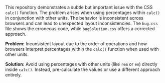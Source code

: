 This repository demonstrates a subtle but important issue with the CSS `calc()` function.  The problem arises when using percentages within `calc()` in conjunction with other units. The behavior is inconsistent across browsers and can lead to unexpected layout inconsistencies. The `bug.css` file shows the erroneous code, while `bugSolution.css` offers a corrected approach.

**Problem:** Inconsistent layout due to the order of operations and how browsers interpret percentages within the `calc()` function when used with other units.

**Solution:** Avoid using percentages with other units (like `rem` or `em`) directly inside `calc()`.  Instead, pre-calculate the values or use a different approach entirely.